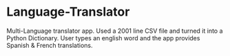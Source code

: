 # Language-Translator
Multi-Language translator app. Used a 2001 line CSV file and turned it into a Python Dictionary. User types an english word and the app provides Spanish &amp; French translations. 
